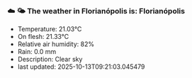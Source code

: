 ### ☁️ 🌤️  The weather in Florianópolis is: Florianópolis

- Temperature: 21.03°C
- On flesh: 21.33°C
- Relative air humidity: 82%
- Rain: 0.0 mm
- Description: Clear sky
- last updated: 2025-10-13T09:21:03.045479
